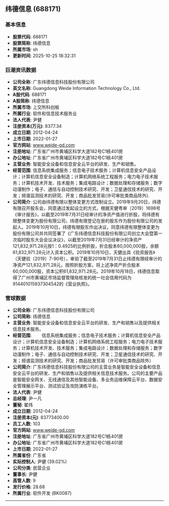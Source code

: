 ## 纬德信息 (688171)

### 基本信息

- **股票代码**: 688171
- **股票简称**: 纬德信息
- **所属市场**: sh
- **更新时间**: 2025-10-25 18:32:31

### 巨潮资讯数据

- **公司全称**: 广东纬德信息科技股份有限公司
- **英文名称**: Guangdong Weide Information Technology Co., Ltd.
- **A股代码**: 688171
- **A股简称**: 纬德信息
- **所属市场**: 上交所科创板
- **所属行业**: 软件和信息技术服务业
- **法人代表**: 尹健
- **注册资本(万元)**: 8377.34
- **成立日期**: 2012-04-24
- **上市日期**: 2022-01-27
- **官方网站**: www.weide-gd.com
- **注册地址**: 广东省广州市黄埔区科学大道182号C1栋401房
- **办公地址**: 广东省广州市黄埔区科学大道182号C1栋401房
- **主营业务**: 智能安全设备和信息安全云平台的研发、生产和销售。
- **经营范围**: 信息系统集成服务；信息电子技术服务；计算机信息安全产品设计；计算机信息安全设备制造；计算机网络系统工程服务；电力电子技术服务；计算机技术开发、技术服务；集成电路设计；数据处理和存储服务；数字动漫制作；电子、通信与自动控制技术研究、开发；卫星通信技术的研究、开发；频谱监测技术的研究、开发；商品批发贸易(许可审批类商品除外).
- **公司简介**: 公司由纬德有限以整体变更方式改制设立。2019年9月20日，纬德有限召开股东会，同意通过发起设立的方式，根据天健粤审〔2019〕1698号《审计报告》，以截至2019年7月31日经审计的净资产值进行折股，将纬德有限整体变更为股份有限公司，纬德有限登记在册的股东作为股份有限公司的发起人。2019年10月10日，纬德有限股东作出决议，同意纬德有限整体变更为股份有限公司并共同签署了《广东纬德信息科技股份有限公司创立大会暨第一次临时股东大会会议决议》，以截至2019年7月31日经审计的净资产121,832,971.28元按1：0.4925的比例折股，折合股本60,000,000股，余额61,832,971.28元计入资本公积。2019年10月10日，天健出具《验资报告》（天健验〔2019〕7-90号），审验了截至2019年7月31日止纬德有限经审计的净资产121,832,971.28元，按照折股方案，将上述净资产折合股本60,000,000股，资本公积61,832,971.28元。2019年10月18日，纬德信息取得了广州市黄埔区市场监督管理局核发的统一社会信用代码为914401015937304542的《营业执照》。

### 雪球数据

- **公司全称**: 广东纬德信息科技股份有限公司
- **公司简称**: 纬德信息
- **主营业务**: 智能安全设备和信息安全云平台的研发、生产和销售以及提供相关信息技术服务。
- **经营范围**: 　　信息系统集成服务；信息电子技术服务；计算机信息安全产品设计；计算机信息安全设备制造；计算机网络系统工程服务；电力电子技术服务；计算机技术开发、技术服务；集成电路设计；数据处理和存储服务；数字动漫制作；电子、通信与自动控制技术研究、开发；卫星通信技术的研究、开发；频谱监测技术的研究、开发；商品批发贸易（许可审批类商品除外）
- **公司简介**: 广东纬德信息科技股份有限公司的主营业务是智能安全设备和信息安全云平台的研发、生产和销售以及提供相关信息技术服务。公司的主要产品是智能安全网关、无线通信及其他智能设备、多业务运维保障云平台、数据安全管理展示平台、测试验证及攻防演练平台。
- **法人代表**: 尹健
- **总经理**: 尹一凡
- **董秘**: 翟炜
- **成立日期**: 2012-04-24
- **注册资本(元)**: 83773400.00
- **员工人数**: 103
- **官方网站**: www.weide-gd.com
- **注册地址**: 广东省广州市黄埔区科学大道182号C1栋401房
- **办公地址**: 广东省广州市黄埔区科学大道182号C1栋401房
- **上市日期**: 2022-01-27
- **所属省份**: 广东省
- **实际控制人**: 尹健 (39.02%)
- **公司分类**: 民营企业
- **董事长**: 尹健
- **高管人数**: 9
- **发行价格**: 28.68
- **所属行业**: 软件开发 (BK0087)

---